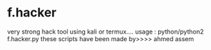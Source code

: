 # f.hacker
very strong hack tool using kali or termux....
usage : python/python2 f.hacker.py
these scripts have been made by>>>> ahmed assem
